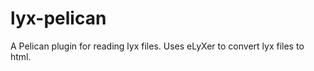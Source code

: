 lyx-pelican
===========

A Pelican plugin for reading lyx files.  Uses eLyXer to convert
lyx files to html.
